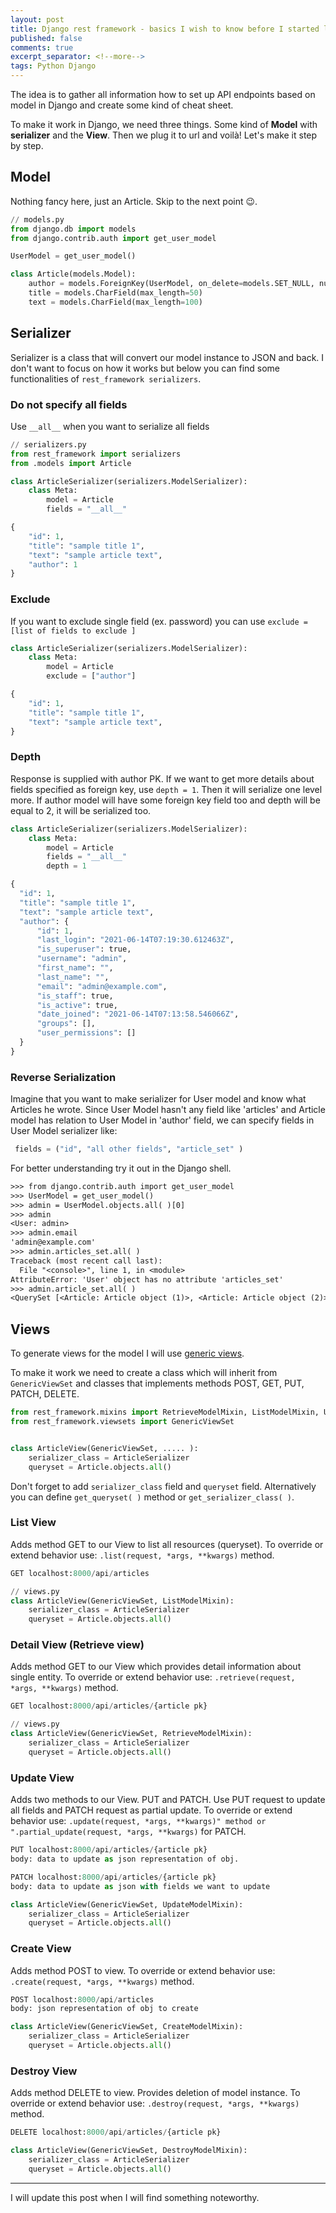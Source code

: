```yaml
---
layout: post
title: Django rest framework - basics I wish to know before I started last project
published: false
comments: true
excerpt_separator: <!--more-->
tags: Python Django
---
```


The idea is to gather all information how to set up API endpoints based on model in Django and create some kind of cheat sheet.

<!--more-->

To make it work in Django, we need three things. Some kind of **Model** with **serializer** and the **View**. Then we plug it to url and voilà! Let's make it step by step.

## Model

Nothing fancy here, just an Article. Skip to the next point 😉.

```python
// models.py
from django.db import models
from django.contrib.auth import get_user_model

UserModel = get_user_model()

class Article(models.Model):
    author = models.ForeignKey(UserModel, on_delete=models.SET_NULL, null=True)
    title = models.CharField(max_length=50)
    text = models.CharField(max_length=100)
```

## Serializer

Serializer is a class that will convert our model instance to JSON and back. I don't want to focus on how it works but below you can find some functionalities of `rest_framework serializers`.

### Do not specify all fields

Use `__all__` when you want to serialize all fields

```python
// serializers.py
from rest_framework import serializers
from .models import Article

class ArticleSerializer(serializers.ModelSerializer):
    class Meta:
        model = Article
        fields = "__all__"

{
    "id": 1,
    "title": "sample title 1",
    "text": "sample article text",
    "author": 1
}
```

### Exclude

If you want to exclude single field (ex. password) you can use `exclude = [list of fields to exclude ]`

```python
class ArticleSerializer(serializers.ModelSerializer):
    class Meta:
        model = Article
        exclude = ["author"]

{
    "id": 1,
    "title": "sample title 1",
    "text": "sample article text",
}
```

### Depth

Response is supplied with author PK. If we want to get more details about fields specified as foreign key, use `depth = 1`.
Then it will serialize one level more. If author model will have some foreign key field too and depth will be equal to 2, it will be serialized too.

```python
class ArticleSerializer(serializers.ModelSerializer):
    class Meta:
        model = Article
        fields = "__all__"
        depth = 1

{
  "id": 1,
  "title": "sample title 1",
  "text": "sample article text",
  "author": {
      "id": 1,
      "last_login": "2021-06-14T07:19:30.612463Z",
      "is_superuser": true,
      "username": "admin",
      "first_name": "",
      "last_name": "",
      "email": "admin@example.com",
      "is_staff": true,
      "is_active": true,
      "date_joined": "2021-06-14T07:13:58.546066Z",
      "groups": [],
      "user_permissions": []
  }
}
```

### Reverse Serialization

Imagine that you want to make serializer for User model and know what Articles he wrote. Since User Model hasn't any field like 'articles' and Article model has relation to User Model in 'author' field, we can specify fields in User Model serializer like:

```python
 fields = ("id", "all other fields", "article_set" )
```

For better understanding try it out in the Django shell.

```txt
>>> from django.contrib.auth import get_user_model
>>> UserModel = get_user_model()
>>> admin = UserModel.objects.all( )[0]
>>> admin
<User: admin>
>>> admin.email
'admin@example.com'
>>> admin.articles_set.all( )
Traceback (most recent call last):
  File "<console>", line 1, in <module>
AttributeError: 'User' object has no attribute 'articles_set'
>>> admin.article_set.all( )
<QuerySet [<Article: Article object (1)>, <Article: Article object (2)>, <Article: Article object (3)>]>
```

## Views

To generate views for the model I will use [generic views](https://www.django-rest-framework.org/api-guide/generic-views/).

To make it work we need to create a class which will inherit from `GenericViewSet` and classes that implements methods POST, GET, PUT, PATCH, DELETE.

```python
from rest_framework.mixins import RetrieveModelMixin, ListModelMixin, UpdateModelMixin, CreateModelMixin, DestroyModelMixin
from rest_framework.viewsets import GenericViewSet


class ArticleView(GenericViewSet, ..... ):
    serializer_class = ArticleSerializer
    queryset = Article.objects.all()

```

Don't forget to add `serializer_class` field and `queryset` field. Alternatively you can define `get_queryset( )` method or `get_serializer_class( )`.

### List View

Adds method GET to our View to list all resources (queryset). To override or extend behavior use: `.list(request, *args, **kwargs)` method.

```python
GET localhost:8000/api/articles
```

```python
// views.py
class ArticleView(GenericViewSet, ListModelMixin):
    serializer_class = ArticleSerializer
    queryset = Article.objects.all()
```

### Detail View (Retrieve view)

Adds method GET to our View which provides detail information about single entity. To override or extend behavior use: `.retrieve(request, *args, **kwargs)` method.

```python
GET localhost:8000/api/articles/{article pk}
```

```python
// views.py
class ArticleView(GenericViewSet, RetrieveModelMixin):
    serializer_class = ArticleSerializer
    queryset = Article.objects.all()
```

### Update View

Adds two methods to our View. PUT and PATCH. Use PUT request to update all fields and PATCH request as partial update. To override or extend behavior use: `.update(request, *args, **kwargs)" method or ".partial_update(request, *args, **kwargs)` for PATCH.

```python
PUT localhost:8000/api/articles/{article pk}
body: data to update as json representation of obj.

PATCH localhost:8000/api/articles/{article pk}
body: data to update as json with fields we want to update
```

```python
class ArticleView(GenericViewSet, UpdateModelMixin):
    serializer_class = ArticleSerializer
    queryset = Article.objects.all()
```

### Create View

Adds method POST to view. To override or extend behavior use: `.create(request, *args, **kwargs)` method.

```python
POST localhost:8000/api/articles
body: json representation of obj to create
```

```python
class ArticleView(GenericViewSet, CreateModelMixin):
    serializer_class = ArticleSerializer
    queryset = Article.objects.all()
```

### Destroy View

Adds method DELETE to view. Provides deletion of model instance. To override or extend behavior use: `.destroy(request, *args, **kwargs)` method.

```python
DELETE localhost:8000/api/articles/{article pk}
```

```python
class ArticleView(GenericViewSet, DestroyModelMixin):
    serializer_class = ArticleSerializer
    queryset = Article.objects.all()
```

---

I will update this post when I will find something noteworthy.
